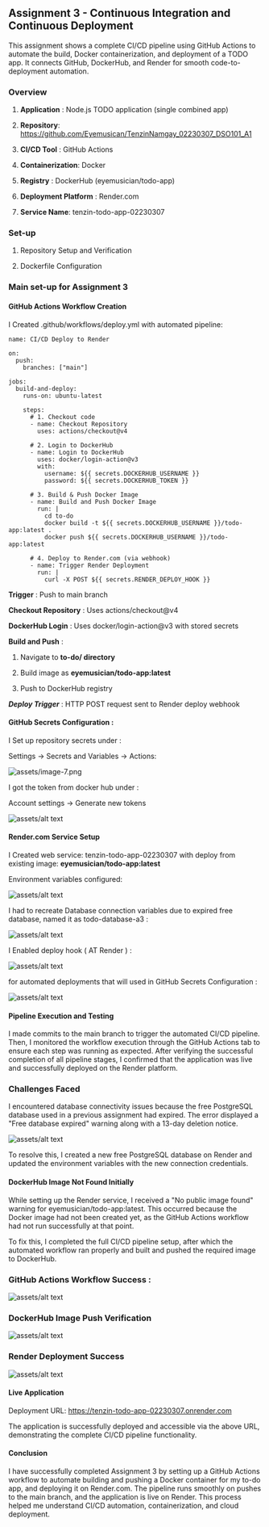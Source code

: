 ## Assignment 3 - Continuous Integration and Continuous Deployment 

This assignment shows a complete CI/CD pipeline using GitHub Actions to automate the build, Docker containerization, and deployment of a TODO app. It connects GitHub, DockerHub, and Render for smooth code-to-deployment automation.

### Overview

1. **Application** : Node.js TODO application (single combined app)

2. **Repository**: https://github.com/Eyemusican/TenzinNamgay_02230307_DSO101_A1

3. **CI/CD Tool** : GitHub Actions

4. **Containerization**: Docker

5. **Registry** : DockerHub (eyemusician/todo-app)

6. **Deployment Platform** : Render.com

7. **Service Name**: tenzin-todo-app-02230307

### Set-up 

1. Repository Setup and Verification

2. Dockerfile Configuration

### Main set-up for Assignment 3
####  GitHub Actions Workflow Creation

I Created .github/workflows/deploy.yml with automated pipeline:

```
name: CI/CD Deploy to Render

on:
  push:
    branches: ["main"]

jobs:
  build-and-deploy:
    runs-on: ubuntu-latest

    steps:
      # 1. Checkout code
      - name: Checkout Repository
        uses: actions/checkout@v4

      # 2. Login to DockerHub
      - name: Login to DockerHub
        uses: docker/login-action@v3
        with:
          username: ${{ secrets.DOCKERHUB_USERNAME }}
          password: ${{ secrets.DOCKERHUB_TOKEN }}

      # 3. Build & Push Docker Image
      - name: Build and Push Docker Image
        run: |
          cd to-do
          docker build -t ${{ secrets.DOCKERHUB_USERNAME }}/todo-app:latest .
          docker push ${{ secrets.DOCKERHUB_USERNAME }}/todo-app:latest

      # 4. Deploy to Render.com (via webhook)
      - name: Trigger Render Deployment
        run: |
          curl -X POST ${{ secrets.RENDER_DEPLOY_HOOK }}

```

**Trigger** : Push to main branch

**Checkout Repository** : Uses actions/checkout@v4

**DockerHub Login** : Uses docker/login-action@v3 with stored secrets

**Build and Push** :

1. Navigate to **to-do/ directory**

2. Build image as **eyemusician/todo-app:latest**

3. Push to DockerHub registry

***Deploy Trigger*** : HTTP POST request sent to Render deploy webhook



#### GitHub Secrets Configuration : 

I Set up repository secrets under :

  Settings → Secrets and Variables → Actions:

![assets/image-7.png](assets/image-7.png)

I got the token from docker hub under :

 Account settings → Generate new tokens 

 ![assets/alt text](assets/image-11.png)


#### Render.com Service Setup


I Created web service: tenzin-todo-app-02230307 with deploy from existing image: **eyemusician/todo-app:latest**

Environment variables configured: 

![assets/alt text](assets/image-3.png)

I had to recreate Database connection variables  due to expired free database, named it as todo-database-a3 : 

![assets/alt text](assets/image-12.png)

I Enabled deploy hook ( AT Render ) : 

![assets/alt text](assets/image-13.png)

for automated deployments that will used in GitHub Secrets Configuration : 

![assets/alt text](assets/image-6.png)


#### Pipeline Execution and Testing

I made commits to the main branch to trigger the automated CI/CD pipeline. Then, I monitored the workflow execution through the GitHub Actions tab to ensure each step was running as expected. After verifying the successful completion of all pipeline stages, I confirmed that the application was live and successfully deployed on the Render platform.


### Challenges Faced

I encountered database connectivity issues because the free PostgreSQL database used in a previous assignment had expired. The error displayed a "Free database expired" warning along with a 13-day deletion notice. 

![assets/alt text](assets/image-14.png)

To resolve this, I created a new free PostgreSQL database on Render and updated the environment variables with the new connection credentials.

#### DockerHub Image Not Found Initially
While setting up the Render service, I received a "No public image found" warning for eyemusician/todo-app:latest. This occurred because the Docker image had not been created yet, as the GitHub Actions workflow had not run successfully at that point.

To fix this, I completed the full CI/CD pipeline setup, after which the automated workflow ran properly and built and pushed the required image to DockerHub.


### GitHub Actions Workflow Success : 

![assets/alt text](assets/image-15.png)

### DockerHub Image Push Verification

![assets/alt text](assets/image-9.png)


### Render Deployment Success

![assets/alt text](assets/image-10.png)


#### Live Application
Deployment URL: https://tenzin-todo-app-02230307.onrender.com

The application is successfully deployed and accessible via the above URL, demonstrating the complete CI/CD pipeline functionality.

#### Conclusion 

I have successfully completed Assignment 3 by setting up a GitHub Actions workflow to automate building and pushing a Docker container for my to-do app, and deploying it on Render.com. The pipeline runs smoothly on pushes to the main branch, and the application is live on Render. This process helped me understand CI/CD automation, containerization, and cloud deployment.





















